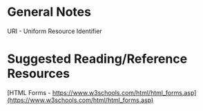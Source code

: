 # General Notes

URI - Uniform Resource Identifier


# Suggested Reading/Reference Resources

[HTML Forms - https://www.w3schools.com/html/html_forms.asp](https://www.w3schools.com/html/html_forms.asp)
